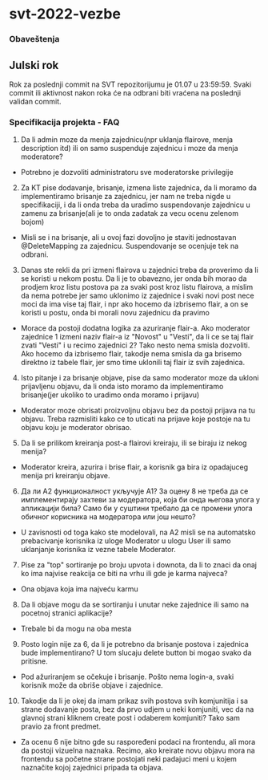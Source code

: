 # svt-2022-vezbe

### Obaveštenja

## Julski rok
Rok za poslednji commit na SVT repozitorijumu je 01.07 u 23:59:59. Svaki commit ili aktivnost nakon roka će na odbrani biti vraćena na poslednji validan commit. 

### Specifikacija projekta - FAQ

1. Da li admin moze da menja zajednicu(npr uklanja flairove, menja description itd) ili on samo suspenduje zajednicu i moze da menja moderatore?
* Potrebno je dozvoliti administratoru sve moderatorske privilegije

2. Za KT pise dodavanje, brisanje, izmena liste zajednica, da li moramo da implementiramo brisanje za zajednicu, jer nam ne treba nigde u specifikaciji, i da li onda treba da uradimo suspendovanje zajednicu u zamenu za brisanje(ali je to onda zadatak za vecu ocenu zelenom bojom)
* Misli se i na brisanje, ali u ovoj fazi dovoljno je staviti jednostavan @DeleteMapping za zajednicu. Suspendovanje se ocenjuje tek na odbrani.

3. Danas ste rekli da pri izmeni flairova u zajednici treba da proverimo da li se koristi u nekom postu. Da li je to obavezno, jer onda bih morao da prodjem kroz listu postova pa za svaki post kroz listu flairova, a mislim da nema potrebe jer samo uklonimo iz zajednice i svaki novi post nece moci da ima vise taj flair, i npr ako hocemo da izbrisemo flair, a on se koristi u postu, onda bi morali novu zajednicu da pravimo
* Morace da postoji dodatna logika za azuriranje flair-a. Ako moderator zajednice 1 izmeni naziv flair-a iz "Novost" u "Vesti", da li ce se taj flair zvati "Vesti" i u recimo zajednici 2? Tako nesto nema smisla dozvoliti. Ako hocemo da izbrisemo flair, takodje nema smisla da ga brisemo direktno iz tabele flair, jer smo time uklonili taj flair iz svih zajednica. 

4. Isto pitanje i za brisanje objave, pise da samo moderator moze da ukloni prijavljenu objavu, da li onda isto moramo da implementiramo brisanje(jer ukoliko to uradimo onda moramo i prijavu)
* Moderator moze obrisati proizvoljnu objavu bez da postoji prijava na tu objavu. Treba razmisliti kako ce to uticati na prijave koje postoje na tu objavu koju je moderator obrisao.

5. Da li se prilikom kreiranja post-a flairovi kreiraju, ili se biraju iz nekog menija?
* Moderator kreira, azurira i brise flair, a korisnik ga bira iz opadajuceg menija pri kreiranju objave.

6. Да ли А2 функционалност укључује А1? За оцену 8 не треба да се имплементирају захтеви за модератора, која би онда његова улога у апликацији била? Само би у суштини требало да се промени улога обичног корисника на модератора или још нешто?
* U zavisnosti od toga kako ste modelovali, na A2 misli se na automatsko prebacivanje korisnika iz uloge Moderator u ulogu User ili samo uklanjanje korisnika iz vezne tabele Moderator.

7. Pise za "top" sortiranje po broju upvota i downota, da li to znaci da onaj ko ima najvise reakcija ce biti na vrhu ili gde je karma najveca?
* Ona objava koja ima najveću karmu

8. Da li objave mogu da se sortiranju i unutar neke zajednice ili samo na pocetnoj stranici aplikacije?
* Trebale bi da mogu na oba mesta

9. Posto login nije za 6, da li je potrebno da brisanje postova i zajednica bude implementirano? U tom slucaju delete button bi mogao svako da pritisne.
* Pod ažuriranjem se očekuje i brisanje. Pošto nema login-a, svaki korisnik može da obriše objave i zajednice. 

10. Takodje da li je okej da imam prikaz svih postova svih komjunitija i sa strane dodavanje posta, bez da prvo udjem u neki komjuniti, vec da na glavnoj strani kliknem create post i odaberem komjuniti? Tako sam pravio za front predmet. 
* Za ocenu 6 nije bitno gde su raspoređeni podaci na frontendu, ali mora da postoji vizuelna naznaka. Recimo, ako kreirate novu objavu mora na frontendu sa početne strane postojati neki padajuci meni u kojem naznačite kojoj zajednici pripada ta objava.

